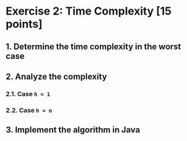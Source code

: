 # Exercise 2: Time Complexity [15 points]

## 1. Determine the time complexity in the worst case





## 2. Analyze the complexity



### 2.1. Case `h = 1`

### 2.2. Case `h = n`



## 3. Implement the algorithm in Java